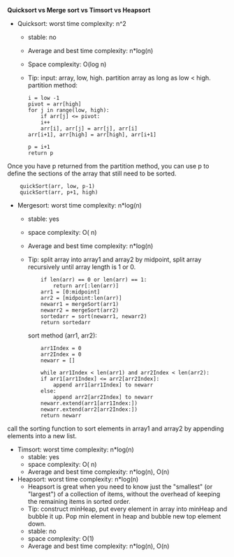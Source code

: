 
**Quicksort vs Merge sort vs Timsort vs Heapsort**



*   Quicksort: worst time complexity: n^2
        
    *   stable: no
    *   Average and best time complexity: n*log(n)
    *   Space complexity: O(log n)
    
    *   Tip: input: array, low, high.
        partition array as long as low < high.
        partition method: 
        
            i = low -1
            pivot = arr[high]
            for j in range(low, high):
                if arr[j] <= pivot:
                i++
                arr[i], arr[j] = arr[j], arr[i]
            arr[i+1], arr[high] = arr[high], arr[i+1]
            
            p = i+1
            return p
        
        
   Once you have p returned from the partition method, you can use p to define the sections of the array that still need to be sorted.
           
        quickSort(arr, low, p-1)
        quickSort(arr, p+1, high)


    
    
*   Mergesort: worst time complexity: n*log(n)
    *   stable: yes
    *   space complexity: O( n)
    *   Average and best time complexity: n*log(n)
    *   Tip: split array into array1 and array2 by midpoint, 
        split array recursively until array length is 1 or 0.
        
                if len(arr) == 0 or len(arr) == 1:
                    return arr[:len(arr)]
                arr1 = [0:midpoint]
                arr2 = [midpoint:len(arr)]
                newarr1 = mergeSort(arr1)
                newarr2 = mergeSort(arr2)
                sortedarr = sort(newarr1, newarr2)
                return sortedarr
                
         sort method (arr1, arr2):
                
                arr1Index = 0
                arr2Index = 0
                newarr = []
                
                while arr1Index < len(arr1) and arr2Index < len(arr2):
                if arr1[arr1Index] <= arr2[arr2Index]:
                    append arr1[arr1Index] to newarr
                else:
                    append arr2[arr2Index] to newarr
                newarr.extend(arr1[arr1Index:])
                newarr.extend(arr2[arr2Index:])
                return newarr
                
                
                         
   call the sorting function to sort elements in array1 and array2 by appending elements into a new list.
*   Timsort: worst time complexity: n*log(n)
    *   stable: yes
    *   space complexity: O( n)
    *   Average and best time complexity: n*log(n), O(n)
*   Heapsort: worst time complexity: n*log(n)
    * Heapsort is great when you need to know just the "smallest" (or "largest") of a collection of items, without the overhead of keeping the remaining items in sorted order.
    * Tip: construct minHeap, put every element in array into minHeap and bubble it up. Pop min element in heap and bubble new top element down.
    *   stable: no
    *   space complexity: O(1)
    *   Average and best time complexity: n*log(n), O(n)

